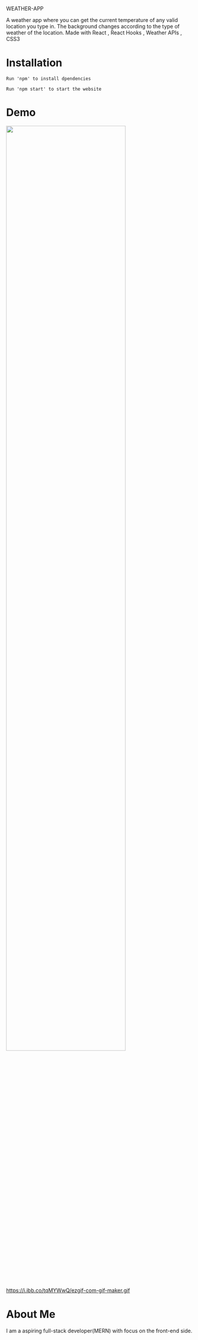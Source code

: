 WEATHER-APP

A weather app where you can get the current temperature of any valid location you type in. The background changes according to the type of weather of the location. Made with React , React Hooks , Weather APIs , CSS3

<h1>Installation</h1>
  
    Run 'npm' to install dpendencies 
    
    Run 'npm start' to start the website
  
  <h1>Demo</h1>
  
  <img src="https://i.ibb.co/pdHzcZV/weather-app-gif.gif" width="80%" height="80%"/>
  
  <a href="https://i.ibb.co/tqMYWwQ/ezgif-com-gif-maker.gif">https://i.ibb.co/tqMYWwQ/ezgif-com-gif-maker.gif</a>
  
  <h1>About Me</h1>
  
  I am a aspiring full-stack developer(MERN) with focus on the front-end side.

